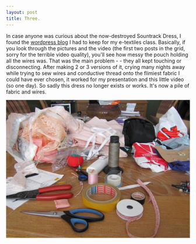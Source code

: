 ```yaml
---
layout: post
title: Three.
---
```


In case anyone was curious about the now-destroyed Sountrack Dress, I found the [wordpress blog](https://wordpress.com/view/cassandradart.wordpress.com) I had to keep for my e-textiles class. Basically, if you look through the pictures and the video (the first two posts in the grid, sorry for the terrible video quality), you'll see how messy the pouch holding all the wires was. That was the main problem - - they all kept touching or disconnecting. After making 2 or 3 versions of it, crying many nights away while trying to sew wires and conductive thread onto the flimiest fabric I could have ever chosen, it worked for my presentation and this little video (so one day). So sadly this dress no longer exists or works. It's now a pile of fabric and wires.

![Making the dress](https://github.com/cassmarsi/cassmarsi.github.io/blob/master/images/img_9170.jpg "it was a mess")
